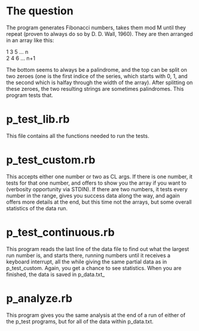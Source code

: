 # The question

The program generates Fibonacci numbers, takes them mod M until they repeat (proven to always do so by D. D. Wall, 1960). They are then arranged in an array like this:

1 3 5 ...  n  
2 4 6 ... n+1

The bottom seems to always be a palindrome, and the top can be split on two zeroes (one is the first indice of the series, which starts with 0, 1, and the second which is halfay through the width of the array). After splitting on these zeroes, the two resulting strings are sometimes palindromes. This program tests that. 

# p\_test\_lib.rb
This file contains all the functions needed to run the tests.

# p\_test\_custom.rb
This accepts either one number or two as CL args. If there is one number, it tests for that one number, and offers to show you the array if you want to (verbosity opportunity via STDIN). If there are two numbers, it tests every number in the range, gives you success data along the way, and again offers more details at the end, but this time not the arrays, but some overall statistics of the data run. 

# p\_test\_continuous.rb
This program reads the last line of the data file to find out what the largest run number is, and starts there, running numbers until it receives a keyboard interrupt, all the while giving the same partial data as in p\_test\_custom. Again, you get a chance to see statistics. When you are finished, the data is saved in p\_data.txt_

# p\_analyze.rb

This program gives you the same analysis at the end of a run of either of the p\_test programs, but for all of the data within p\_data.txt.